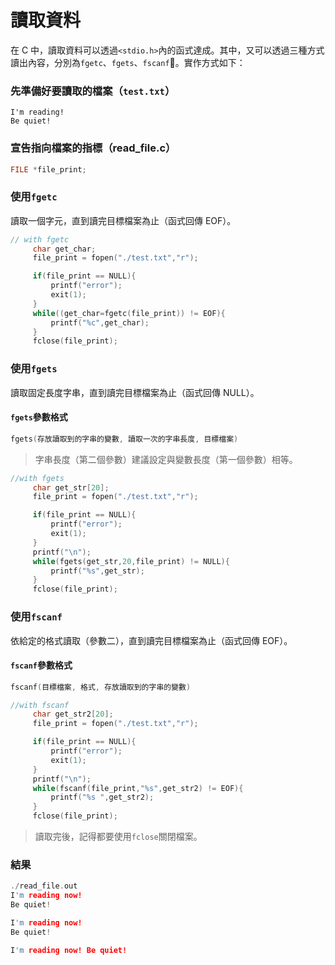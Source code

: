 # 讀取資料

在 C 中，讀取資料可以透過```<stdio.h>```內的函式達成。其中，又可以透過三種方式讀出內容，分別為`fgetc`、`fgets`、`fscanf`。實作方式如下：

### 先準備好要讀取的檔案（`test.txt`）

```
I'm reading!
Be quiet!
```

### 宣告指向檔案的指標（read_file.c）

```c
FILE *file_print;
```

### 使用`fgetc`
	
讀取一個字元，直到讀完目標檔案為止（函式回傳 EOF）。

```c
// with fgetc
     char get_char;
     file_print = fopen("./test.txt","r");

     if(file_print == NULL){
         printf("error");
         exit(1);
     }
     while((get_char=fgetc(file_print)) != EOF){
         printf("%c",get_char);
     }
     fclose(file_print);
```

### 使用`fgets`

讀取固定長度字串，直到讀完目標檔案為止（函式回傳 NULL）。

#### `fgets`參數格式
```c
fgets(存放讀取到的字串的變數, 讀取一次的字串長度, 目標檔案)
```
> 字串長度（第二個參數）建議設定與變數長度（第一個參數）相等。

```c
//with fgets
     char get_str[20];
     file_print = fopen("./test.txt","r");

     if(file_print == NULL){
         printf("error");
         exit(1);
     }
     printf("\n");
     while(fgets(get_str,20,file_print) != NULL){
         printf("%s",get_str);
     }
     fclose(file_print);
```

### 使用`fscanf`

依給定的格式讀取（參數二），直到讀完目標檔案為止（函式回傳 EOF）。

#### `fscanf`參數格式

```c
fscanf(目標檔案, 格式, 存放讀取到的字串的變數)
```

```c
//with fscanf
     char get_str2[20];
     file_print = fopen("./test.txt","r");

     if(file_print == NULL){
         printf("error");
         exit(1);
     }
     printf("\n");
     while(fscanf(file_print,"%s",get_str2) != EOF){
         printf("%s ",get_str2);
     }
     fclose(file_print);
```

> 讀取完後，記得都要使用`fclose`關閉檔案。

### 結果
```c
./read_file.out
I'm reading now!
Be quiet!

I'm reading now!
Be quiet!

I'm reading now! Be quiet! 
```
